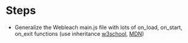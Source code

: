 # Steps
* Generalize the Webleach main.js file with lots of on_load, on_start, on_exit functions (use inheritance [w3school](https://www.w3schools.com/js/js_class_inheritance.asp), [MDN](https://developer.mozilla.org/en-US/docs/Learn/JavaScript/Objects/Classes_in_JavaScript#inheritance))
